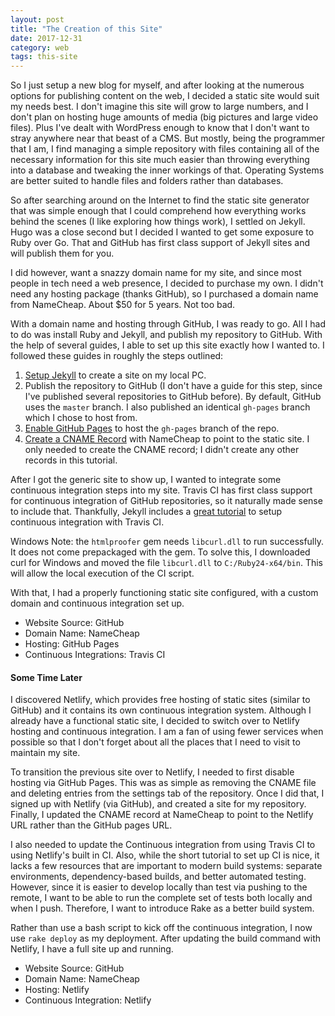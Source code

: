 ```yaml
---
layout: post
title: "The Creation of this Site"
date: 2017-12-31
category: web
tags: this-site
---
```


So I just setup a new blog for myself, and after looking at the numerous options
for publishing content on the web, I decided a static site would suit my needs
best. I don't imagine this site will grow to large numbers, and I don't plan on
hosting huge amounts of media (big pictures and large video files). Plus I've
dealt with WordPress enough to know that I don't want to stray anywhere near
that beast of a CMS. But mostly, being the programmer that I am, I find managing
a simple repository with files containing all of the necessary information for
this site much easier than throwing everything into a database and tweaking the
inner workings of that. Operating Systems are better suited to handle files and
folders rather than databases.

<!-- excerpt separator -->

So after searching around on the Internet to find the static site generator that
was simple enough that I could comprehend how everything works behind the scenes
(I like exploring how things work), I settled on Jekyll. Hugo was a close second
but I decided I wanted to get some exposure to Ruby over Go. That and GitHub has
first class support of Jekyll sites and will publish them for you.

I did however, want a snazzy domain name for my site, and since most people in
tech need a web presence, I decided to purchase my own. I didn't need any
hosting package (thanks GitHub), so I purchased a domain name from NameCheap.
About $50 for 5 years. Not too bad.

With a domain name and hosting through GitHub, I was ready to go. All I had to
do was install Ruby and Jekyll, and publish my repository to GitHub. With the
help of several guides, I able to set up this site exactly how I wanted to. I
followed these guides in roughly the steps outlined:

1. [Setup Jekyll][step-1] to create a site on my local PC.
2. Publish the repository to GitHub (I don't have a guide for this step, since
   I've published several repositories to GitHub before). By default, GitHub
   uses the `master` branch. I also published an identical `gh-pages` branch
   which I chose to host from.
3. [Enable GitHub Pages][step-3] to host the `gh-pages` branch of the repo.
4. [Create a CNAME Record][step-4] with NameCheap to point to the static site. I
   only needed to create the CNAME record; I didn't create any other records in
   this tutorial.

After I got the generic site to show up, I wanted to integrate some continuous
integration steps into my site. Travis CI has first class support for continuous
integration of GitHub repositories, so it naturally made sense to include that.
Thankfully, Jekyll includes a [great tutorial][step-5] to setup continuous
integration with Travis CI.

Windows Note: the `htmlproofer` gem needs `libcurl.dll` to run successfully. It
does not come prepackaged with the gem. To solve this, I downloaded curl for
Windows and moved the file `libcurl.dll` to `C:/Ruby24-x64/bin`. This will allow
the local execution of the CI script.

With that, I had a properly functioning static site configured, with a custom
domain and continuous integration set up.

- Website Source: GitHub
- Domain Name: NameCheap
- Hosting: GitHub Pages
- Continuous Integrations: Travis CI

#### Some Time Later

I discovered Netlify, which provides free hosting of static sites (similar to
GitHub) and it contains its own continuous integration system. Although I
already have a functional static site, I decided to switch over to Netlify
hosting and continuous integration. I am a fan of using fewer services when
possible so that I don't forget about all the places that I need to visit to
maintain my site.

To transition the previous site over to Netlify, I needed to first disable
hosting via GitHub Pages. This was as simple as removing the CNAME file and
deleting entries from the settings tab of the repository. Once I did that, I
signed up with Netlify (via GitHub), and created a site for my repository.
Finally, I updated the CNAME record at NameCheap to point to the Netlify URL
rather than the GitHub pages URL.

I also needed to update the Continuous integration from using Travis CI to using
Netlify's built in CI. Also, while the short tutorial to set up CI is nice, it
lacks a few resources that are important to modern build systems: separate
environments, dependency-based builds, and better automated testing. However,
since it is easier to develop locally than test via pushing to the remote, I
want to be able to run the complete set of tests both locally and when I push.
Therefore, I want to introduce Rake as a better build system.

Rather than use a bash script to kick off the continuous integration, I now use
`rake deploy` as my deployment. After updating the build command with Netlify, I
have a full site up and running.

- Website Source: GitHub
- Domain Name: NameCheap
- Hosting: Netlify
- Continuous Integration: Netlify

[step-1]: https://jekyllrb.com/docs/quickstart/
[step-3]: https://help.github.com/articles/configuring-a-publishing-source-for-github-pages/
[step-4]: https://www.namecheap.com/support/knowledgebase/article.aspx/9645/2208/how-do-i-link-my-domain-to-github-pages
[step-5]: https://jekyllrb.com/docs/continuous-integration/travis-ci/
